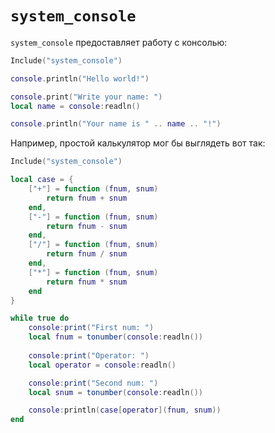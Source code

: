 # `system_console`
`system_console` предоставляет работу с консолью:

```lua
Include("system_console")

console.println("Hello world!")

console.print("Write your name: ")
local name = console:readln()

console.println("Your name is " .. name .. "!")
```

Например, простой калькулятор мог бы выглядеть вот так:

```lua
Include("system_console")

local case = {
    ["+"] = function (fnum, snum)
        return fnum + snum
    end,
    ["-"] = function (fnum, snum)
        return fnum - snum
    end,
    ["/"] = function (fnum, snum)
        return fnum / snum
    end,
    ["*"] = function (fnum, snum)
        return fnum * snum
    end
}

while true do
    console:print("First num: ")
    local fnum = tonumber(console:readln())
    
    console:print("Operator: ")
    local operator = console:readln()

    console:print("Second num: ")
    local snum = tonumber(console:readln())

    console:println(case[operator](fnum, snum))
end
```